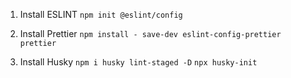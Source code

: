 1. Install ESLINT
   `npm init @eslint/config`

2. Install Prettier
   `npm install - save-dev eslint-config-prettier prettier`

3. Install Husky
   `npm i husky lint-staged -D`
   `npx husky-init`
